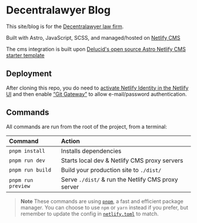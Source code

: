 <h1>Decentralawyer Blog</h1>

This site/blog is for the [Decentralawyer law firm][twitter].

Built with Astro, JavaScript, SCSS, and managed/hosted on [Netlify CMS][netlify]

The cms integration is built upon [Delucid's open source Astro Netlify CMS starter template][template]

## Deployment

After cloning this repo, you do need to
[activate Netlify Identity in the Netlify UI][identity] and then enable
[“Git Gateway”][gateway] to allow e-mail/password authentication.

## Commands

All commands are run from the root of the project, from a terminal:

| Command            | Action                                             |
| :----------------- | :------------------------------------------------- |
| `pnpm install`     | Installs dependencies                              |
| `pnpm run dev`     | Starts local dev & Netlify CMS proxy servers       |
| `pnpm run build`   | Build your production site to `./dist/`            |
| `pnpm run preview` | Serve `./dist/` & run the Netlify CMS proxy server |

> **Note**
> These commands are using [`pnpm`][pnpm], a fast and efficient package manager.
> You can choose to use `npm` or `yarn` instead if you prefer, but remember to update the config in [`netlify.toml`](netlify.toml) to match.

[twitter]: https://twitter.com/Decentralawyer?ref_src=twsrc%5Egoogle%7Ctwcamp%5Eserp%7Ctwgr%5Eauthor
[netlify]: https://app.netlify.com/
[template]: https://github.com/delucis/astro-netlify-cms-starter
[deploy]: https://app.netlify.com/start/deploy?repository=https://github.com/delucis/astro-netlify-cms-starter
[identity]: https://docs.netlify.com/visitor-access/identity/
[gateway]: https://docs.netlify.com/visitor-access/git-gateway/
[pnpm]: https://pnpm.io/

